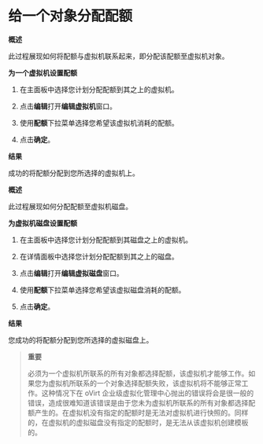 # 给一个对象分配配额

**概述**

此过程展现如何将配额与虚拟机联系起来，即分配该配额至虚拟机对象。

**为一个虚拟机设置配额**

1. 在主面板中选择您计划分配配额到其之上的虚拟机。

1. 点击**编辑**打开**编辑虚拟机**窗口。

1. 使用**配额**下拉菜单选择您希望该虚拟机消耗的配额。

1. 点击**确定**。

**结果**

成功的将配额分配到您所选择的虚拟机上。

**概述**

此过程展现如何分配配额至虚拟机磁盘。

**为虚拟机磁盘设置配额**

1. 在主面板中选择您计划分配配额到其磁盘之上的虚拟机。

1. 在详情面板中选择您计划分配配额到其之上的磁盘。

1. 点击**编辑**打开**编辑虚拟磁盘**窗口。

1. 使用**配额**下拉菜单选择您希望该虚拟磁盘消耗的配额。

1. 点击**确定**。

**结果**

您成功的将配额分配到您所选择的虚拟磁盘上。

> **重要**
>
> 必须为一个虚拟机所联系的所有对象都选择配额，该虚拟机才能够工作。如果您为虚拟机所联系的一个对象选择配额失败，该虚拟机将不能够正常工作。这种情况下在 oVirt 企业级虚拟化管理中心抛出的错误将会是很一般的错误，造成很难知道该错误是由于您未为虚拟机所联系的所有对象都选择配额产生的。在虚拟机没有指定的配额时是无法对虚拟机进行快照的。同样的，在虚拟机的虚拟磁盘没有指定的配额时，是无法从该虚拟机创建模板的。

